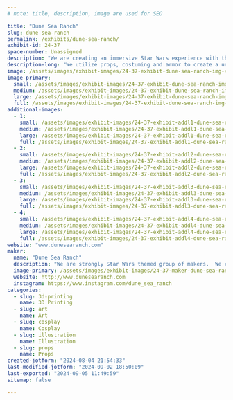 ```yaml
---
# note: title, description, image are used for SEO

title: "Dune Sea Ranch"
slug: dune-sea-ranch
permalink: /exhibits/dune-sea-ranch/
exhibit-id: 24-37
space-number: Unassigned
description: "We are creating an immersive Star Wars experience with the use of props, costuming and sets."
description-long: "We utilize props, costuming and armor to create a unique Star Wars experience.  We will have unique characters, droids and props to help the guest feel like they've stepped into the Star Wars universe."
image: /assets/images/exhibit-images/24-37-exhibit-dune-sea-ranch-img-4534-large.jpeg
image-primary: 
  small: /assets/images/exhibit-images/24-37-exhibit-dune-sea-ranch-img-4534-small.jpeg
  medium: /assets/images/exhibit-images/24-37-exhibit-dune-sea-ranch-img-4534-medium.jpeg
  large: /assets/images/exhibit-images/24-37-exhibit-dune-sea-ranch-img-4534-large.jpeg
  full: /assets/images/exhibit-images/24-37-exhibit-dune-sea-ranch-img-4534-full.jpeg
additional-images: 
  - 1:
    small: /assets/images/exhibit-images/24-37-exhibit-addl1-dune-sea-ranch-img-3717-small.jpeg
    medium: /assets/images/exhibit-images/24-37-exhibit-addl1-dune-sea-ranch-img-3717-medium.jpeg
    large: /assets/images/exhibit-images/24-37-exhibit-addl1-dune-sea-ranch-img-3717-large.jpeg
    full: /assets/images/exhibit-images/24-37-exhibit-addl1-dune-sea-ranch-img-3717-full.jpeg
  - 2:
    small: /assets/images/exhibit-images/24-37-exhibit-addl2-dune-sea-ranch-44-img-4534-7762-small.jpeg
    medium: /assets/images/exhibit-images/24-37-exhibit-addl2-dune-sea-ranch-44-img-4534-7762-medium.jpeg
    large: /assets/images/exhibit-images/24-37-exhibit-addl2-dune-sea-ranch-44-img-4534-7762-large.jpeg
    full: /assets/images/exhibit-images/24-37-exhibit-addl2-dune-sea-ranch-44-img-4534-7762-full.jpeg
  - 3:
    small: /assets/images/exhibit-images/24-37-exhibit-addl3-dune-sea-ranch-img-4589-small.jpeg
    medium: /assets/images/exhibit-images/24-37-exhibit-addl3-dune-sea-ranch-img-4589-medium.jpeg
    large: /assets/images/exhibit-images/24-37-exhibit-addl3-dune-sea-ranch-img-4589-large.jpeg
    full: /assets/images/exhibit-images/24-37-exhibit-addl3-dune-sea-ranch-img-4589-full.jpeg
  - 4:
    small: /assets/images/exhibit-images/24-37-exhibit-addl4-dune-sea-ranch-img-5911-small.jpeg
    medium: /assets/images/exhibit-images/24-37-exhibit-addl4-dune-sea-ranch-img-5911-medium.jpeg
    large: /assets/images/exhibit-images/24-37-exhibit-addl4-dune-sea-ranch-img-5911-large.jpeg
    full: /assets/images/exhibit-images/24-37-exhibit-addl4-dune-sea-ranch-img-5911-full.jpeg
website: "www.dunesearanch.com"
maker: 
  name: "Dune Sea Ranch"
  description: "We are strongly Star Wars themed group of makers.  We create art, props, and armor for cosplayers using 3D printing, mold making and other traditional means."
  image-primary: /assets/images/exhibit-images/24-37-maker-dune-sea-ranch-logo1-medium.jpg
  website: http://www.dunesearanch.com
  instagram: https://www.instagram.com/dune_sea_ranch
categories: 
  - slug: 3d-printing
    name: 3D Printing
  - slug: art
    name: Art
  - slug: cosplay
    name: Cosplay
  - slug: illustration
    name: Illustration
  - slug: props
    name: Props
created-jotform: "2024-08-04 21:54:33"
last-modified-jotform: "2024-09-02 18:50:09"
last-exported: "2024-09-05 11:49:59"
sitemap: false

---
```

